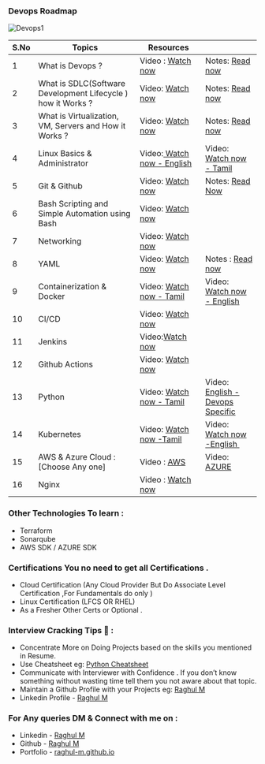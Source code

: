 ### Devops Roadmap

![Devops1](https://github.com/CareerPod/Devops-Roadmap/assets/71755586/746b3671-7b42-4287-8a10-5e86750aac00)


| S.No | Topics |   Resources  | | 
| ---- | ------ | ------------ |  --------|
| 1    | What is Devops ? | Video : [Watch now](https://youtu.be/Ou9j73aWgyE?feature=shared) | Notes: [Read now](https://raghul-m.notion.site/Devops-SDLC-2315c7d82f244f1aad78b7e612c62463?pvs=4)|
|2|What is SDLC(Software Development Lifecycle ) how it Works ? |Video: [Watch now](https://youtu.be/jRqBIpcgO4g?feature=shared)|Notes: [Read now](https://raghul-m.notion.site/Devops-SDLC-2315c7d82f244f1aad78b7e612c62463?pvs=4)|
| 3    | What is Virtualization, VM, Servers and How it Works ? | Video: [Watch now](https://drive.google.com/file/d/1HDIs4LkVUKBJ2SXtfALaDTjY21rIEUph/view?usp=sharing) |Notes: [Read now](https://raghul-m.notion.site/Virtualization-2e7829eb0d9e48c1a11b016df21d95af)   |
| 4| Linux Basics & Administrator | Video:[ Watch now -  English](https://youtu.be/iwolPf6kN-k?feature=shared )    | Video:[ Watch now -  Tamil](https://youtu.be/9fMWM6-vdJg?feature=shared)|
|5|Git & Github|Video: [ Watch now ](https://youtu.be/nFLe5PjWx6M?feature=shared)|Notes: [Read Now ](https://raghul-m.notion.site/Git-Github-f5990ee57535466d922c9c1b6be63047)|
|6|Bash Scripting and Simple Automation using Bash|Video: [ Watch now ](https://youtu.be/e7BufAVwDiM?feature=shared) |||
|7|Networking|Video: [ Watch now](https://youtu.be/IPvYjXCsTg8?feature=shared)|||
|8|YAML | Video: [Watch now](https://youtu.be/IA90BTozdow?feature=shared)| Notes : [Read now ](https://raghul-m.notion.site/YAML-4f59460b363d480ea2a6cb176500a347)||
|9|Containerization & Docker |Video: [Watch now  - Tamil](https://youtu.be/99wj94_uyG4?feature=shared )|Video: [Watch now - English](https://youtu.be/3F1ZOkqK7Ww?feature=shared)|
|10| CI/CD |Video: [ Watch now](https://youtu.be/CmVxoNkkACQ?feature=shared)|||
|11|Jenkins|Video:[Watch now](https://youtube.com/playlist?list=PLdpzxOOAlwvJDIAQZtMjUUbiVUDfGaCIX&feature=shared)|||
|12|Github Actions|Video: [Watch now](https://youtube.com/playlist?list=PLArH6NjfKsUhvGHrpag7SuPumMzQRhUKY&feature=shared)|||
|13|Python|Video: [Watch now - Tamil](https://youtu.be/m67-bOpOoPU?feature=shared) | Video: [English - Devops Specific](https://youtu.be/CqL2QJadi_I?feature=shared)|
|14|Kubernetes | Video: [Watch now -Tamil](https://youtu.be/JoHUi9KvnOA?feature=shared)|Video: [Watch now -English ](https://youtu.be/KYk2H1Qgd5k?feature=shared) |
|15|AWS & Azure Cloud : [Choose Any one]|Video : [AWS](https://www.youtube.com/watch?v=GkKNxyLp_V0&list=PLdpzxOOAlwvLNOxX0RfndiYSt1Le9azze&pp=iAQB)|Video: [AZURE](https://www.youtube.com/watch?v=PhTn8RkF0F4&list=PLdpzxOOAlwvKv4MFW35XRskZbQbrt6ep-&pp=iAQB)|
16 | Nginx|Video : [Watch now](https://youtu.be/9t9Mp0BGnyI?feature=shared)||

### Other Technologies To learn : 
- Terraform
- Sonarqube
- AWS SDK / AZURE SDK

### Certifications You no need to get all Certifications .
- Cloud Certification (Any Cloud Provider But Do Associate Level Certification ,For Fundamentals do only )
- Linux Certification (LFCS OR RHEL)
- As a Fresher Other Certs or Optional .

### Interview Cracking Tips 🦾 :

 - Concentrate More on Doing Projects based on the skills you mentioned in Resume. 
- Use Cheatsheet eg: [Python Cheatsheet](https://www.pythoncheatsheet.org/) 
- Communicate with Interviewer with Confidence . If you don’t know something without wasting time tell them you not aware about that topic.
 - Maintain a Github Profile with your Projects eg: [Raghul M ](https://github.com/Raghul-M)
-  Linkedin Profile - [Raghul M ](https://www.linkedin.com/in/m-raghul/)

### For Any queries DM & Connect with me on : 
- Linkedin - [Raghul M ](https://www.linkedin.com/in/m-raghul/) 
-  Github -  [Raghul M ](https://github.com/Raghul-M) 
-  Portfolio - [raghul-m.github.io](https://raghul-m.github.io/)
